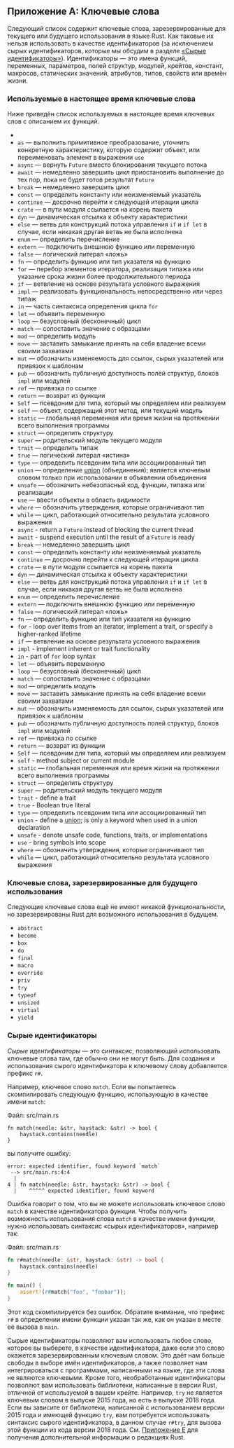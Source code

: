 ## Приложение A: Ключевые слова

Следующий список содержит ключевые слова, зарезервированные для текущего или будущего использования в языке Rust. Как таковые их нельзя использовать в качестве идентификаторов (за исключением сырых идентификаторов, которые мы обсудим в разделе [«Сырые идентификаторы»](#raw-identifiers)<!-- ignore -->). Идентификаторы — это имена функций, переменных, параметров, полей структур, модулей, крейтов, констант, макросов, статических значений, атрибутов, типов, свойств или времён жизни.

### Используемые в настоящее время ключевые слова

Ниже приведён список используемых в настоящее время ключевых слов с описанием их функций.

-
- `as` — выполнить примитивное преобразование, уточнить конкретную характеристику, которую содержит объект, или переименовать элемент в выражении <code>use</code>
- `async` —  вернуть `Future` вместо блокирования текущего потока
- `await` — немедленно завершить цикл приостановить выполнение до тех пор, пока не будет готов результат `Future`
- `break` — немедленно завершить цикл
- `const` — определить константу или неизменяемый указатель
- `continue` — досрочно перейти к следующей итерации цикла
- `crate` — в пути модуля ссылается на корень пакета
- `dyn` — динамическая отсылка к объекту характеристики
- `else` — ветвь для конструкций потока управления `if` и `if let` в случае, если никакая другая ветвь не была исполнена
- `enum` — определить перечисление
- `extern` — подключить внешнюю функцию или переменную
- `false` — логический литерал «ложь»
- `fn` — определить функцию или тип указателя на функцию
- `for` — перебор элементов итератора, реализация типажа или указание срока жизни более продолжительного периода
- `if` — ветвление на основе результата условного выражения
- `impl` — реализовать функциональность непосредственно или через типаж
- `in` — часть синтаксиса определения цикла  `for`
- `let` — объявить переменную
- `loop` — безусловный (бесконечный) цикл
- `match` — сопоставить значение с образцами
- `mod` — определить модуль
- `move` — заставить замыкание принять на себя владение всеми своими захватами
- `mut` — обозначить изменяемость для ссылок, сырых указателей или привязок к шаблонам
- `pub` — обозначить публичную доступность полей структур, блоков `impl` или модулей
- `ref` — привязка по ссылке
- `return` — возврат из функции
- `Self` — псевдоним для типа, который мы определяем или реализуем
- `self` — объект, содержащий этот метод, или текущий модуль
- `static` — глобальная переменная или время жизни на протяжении всего выполнения программы
- `struct` — определить структуру
- `super` — родительский модуль текущего модуля
- `trait` — определить типаж
- `true` — логический литерал «истина»
- `type` — определить псевдоним типа или ассоциированный тип
- `union` — определение [union](../reference/items/unions.html)<!-- ignore --> (объединения); является ключевым словом только при использовании в объявлении объединения
- `unsafe` — обозначить небезопасный код, функции, типажа или реализации
- `use` — ввести объекты в область видимости
- `where` — обозначить утверждения, которые ограничивают тип
- `while` — цикл, работающий относительно результата условного выражения
- `async` -  return a `Future` instead of blocking the current thread
- `await` - suspend execution until the result of a `Future` is ready
- <code>break</code> — немедленно завершить цикл
- <code>const</code> — определить константу или неизменяемый указатель
- <code>continue</code> — досрочно перейти к следующей итерации цикла
- <code>crate</code> — в пути модуля ссылается на корень пакета
- <code>dyn</code> — динамическая отсылка к объекту характеристики
- <code>else</code> — ветвь для конструкций потока управления <code>if</code> и <code>if let</code> в случае, если никакая другая ветвь не была исполнена
- <code>enum</code> — определить перечисление
- <code>extern</code> — подключить внешнюю функцию или переменную
- <code>false</code> — логический литерал «ложь»
- <code>fn</code> — определить функцию или тип указателя на функцию
- `for` - loop over items from an iterator, implement a trait, or specify a higher-ranked lifetime
- <code>if</code> — ветвление на основе результата условного выражения
- `impl` - implement inherent or trait functionality
- `in` - part of `for` loop syntax
- <code>let</code> — объявить переменную
- <code>loop</code> — безусловный (бесконечный) цикл
- <code>match</code> — сопоставить значение с образцами
- <code>mod</code> — определить модуль
- <code>move</code> — заставить замыкание принять на себя владение всеми своими захватами
- <code>mut</code> — обозначить изменяемость для ссылок, сырых указателей или привязок к шаблонам
- <code>pub</code> — обозначить публичную доступность полей структур, блоков <code>impl</code> или модулей
- <code>ref</code> — привязка по ссылке
- <code>return</code> — возврат из функции
- <code>Self</code> — псевдоним для типа, который мы определяем или реализуем
- `self` - method subject or current module
- <code>static</code> — глобальная переменная или время жизни на протяжении всего выполнения программы
- <code>struct</code> — определить структуру
- <code>super</code> — родительский модуль текущего модуля
- `trait` - define a trait
- `true` - Boolean true literal
- <code>type</code> — определить псевдоним типа или ассоциированный тип
- `union` - define a [union](../reference/items/unions.html)<!-- ignore -->; is only a keyword when used in a union declaration
- `unsafe` - denote unsafe code, functions, traits, or implementations
- `use` - bring symbols into scope
- <code>where</code> — обозначить утверждения, которые ограничивают тип
- <code>while</code> — цикл, работающий относительно результата условного выражения

### Ключевые слова, зарезервированные для будущего использования

Следующие ключевые слова ещё не имеют никакой функциональности, но зарезервированы Rust для возможного использования в будущем.

- `abstract`
- `become`
- `box`
- `do`
- `final`
- `macro`
- `override`
- `priv`
- `try`
- `typeof`
- `unsized`
- `virtual`
- `yield`

### Сырые идентификаторы<a id="raw-identifiers"></a>

*Сырые идентификаторы* — это синтаксис, позволяющий использовать ключевые слова там, где обычно они не могут быть. Для создания и использования сырого идентификатора к ключевому слову добавляется префикс `r#`.

Например, ключевое слово `match`. Если вы попытаетесь скомпилировать следующую функцию, использующую в качестве имени `match`:

<span class="filename">Файл: src/main.rs</span>

```rust,ignore,does_not_compile
fn match(needle: &str, haystack: &str) -> bool {
    haystack.contains(needle)
}
```

вы получите ошибку:

```text
error: expected identifier, found keyword `match`
 --> src/main.rs:4:4
  |
4 | fn match(needle: &str, haystack: &str) -> bool {
  |    ^^^^^ expected identifier, found keyword
```

Ошибка говорит о том, что вы не можете использовать ключевое слово `match` в качестве идентификатора функции. Чтобы получить возможность использования слова `match` в качестве имени функции, нужно использовать синтаксис «сырых идентификаторов», например так:

<span class="filename">Файл: src/main.rs</span>

```rust
fn r#match(needle: &str, haystack: &str) -> bool {
    haystack.contains(needle)
}

fn main() {
    assert!(r#match("foo", "foobar"));
}
```

Этот код скомпилируется без ошибок. Обратите внимание, что префикс `r#` в определении имени функции указан так же, как он указан в месте её вызова в `main`.

Сырые идентификаторы позволяют вам использовать любое слово, которое вы выберете, в качестве идентификатора, даже если это слово окажется зарезервированным ключевым словом. Это даёт нам больше свободы в выборе имён идентификаторов, а также позволяет нам интегрироваться с программами, написанными на языке, где эти слова не являются ключевыми. Кроме того, необработанные идентификаторы позволяют вам использовать библиотеки, написанные в версии Rust, отличной от используемой в вашем крейте. Например, `try` не является ключевым словом в выпуске 2015 года, но есть в выпуске 2018 года. Если вы зависите от библиотеки, написанной с использованием версии 2015 года и имеющей функцию `try`, вам потребуется использовать синтаксис сырого идентификатора, в данном случае `r#try`, для вызова этой функции из кода версии 2018 года. См. [Приложение E](appendix-05-editions.html)<!-- ignore --> для получения дополнительной информации о редакциях Rust.
